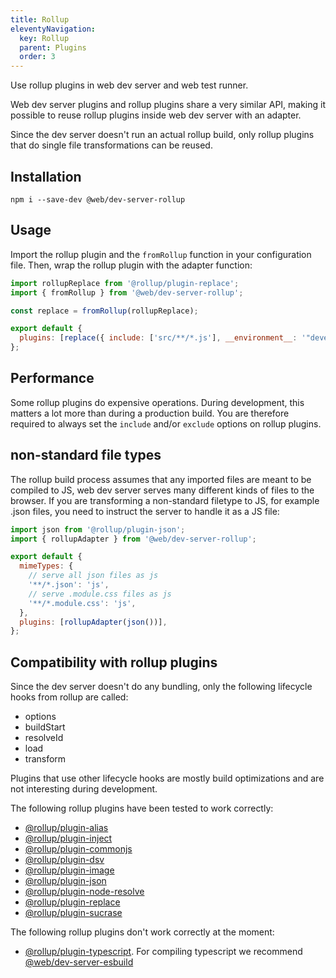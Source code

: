 ```yaml
---
title: Rollup
eleventyNavigation:
  key: Rollup
  parent: Plugins
  order: 3
---
```


Use rollup plugins in web dev server and web test runner.

Web dev server plugins and rollup plugins share a very similar API, making it possible to reuse rollup plugins inside web dev server with an adapter.

Since the dev server doesn't run an actual rollup build, only rollup plugins that do single file transformations can be reused.

## Installation

```
npm i --save-dev @web/dev-server-rollup
```

## Usage

Import the rollup plugin and the `fromRollup` function in your configuration file. Then, wrap the rollup plugin with the adapter function:

```js
import rollupReplace from '@rollup/plugin-replace';
import { fromRollup } from '@web/dev-server-rollup';

const replace = fromRollup(rollupReplace);

export default {
  plugins: [replace({ include: ['src/**/*.js'], __environment__: '"development"' })],
};
```

## Performance

Some rollup plugins do expensive operations. During development, this matters a lot more than during a production build. You are therefore required to always set the `include` and/or `exclude` options on rollup plugins.

## non-standard file types

The rollup build process assumes that any imported files are meant to be compiled to JS, web dev server serves many different kinds of files to the browser. If you are transforming a non-standard filetype to JS, for example .json files, you need to instruct the server to handle it as a JS file:

```js
import json from '@rollup/plugin-json';
import { rollupAdapter } from '@web/dev-server-rollup';

export default {
  mimeTypes: {
    // serve all json files as js
    '**/*.json': 'js',
    // serve .module.css files as js
    '**/*.module.css': 'js',
  },
  plugins: [rollupAdapter(json())],
};
```

## Compatibility with rollup plugins

Since the dev server doesn't do any bundling, only the following lifecycle hooks from rollup are called:

- options
- buildStart
- resolveId
- load
- transform

Plugins that use other lifecycle hooks are mostly build optimizations and are not interesting during development.

The following rollup plugins have been tested to work correctly:

- [@rollup/plugin-alias](https://github.com/rollup/plugins/tree/master/packages/alias)
- [@rollup/plugin-inject](https://github.com/rollup/plugins/tree/master/packages/inject)
- [@rollup/plugin-commonjs](https://github.com/rollup/plugins/tree/master/packages/commonjs)
- [@rollup/plugin-dsv](https://github.com/rollup/plugins/tree/master/packages/dsv)
- [@rollup/plugin-image](https://github.com/rollup/plugins/tree/master/packages/image)
- [@rollup/plugin-json](https://github.com/rollup/plugins/tree/master/packages/json)
- [@rollup/plugin-node-resolve](https://github.com/rollup/plugins/tree/master/packages/node-resolve)
- [@rollup/plugin-replace](https://github.com/rollup/plugins/tree/master/packages/replace)
- [@rollup/plugin-sucrase](https://github.com/rollup/plugins/tree/master/packages/sucrase)

The following rollup plugins don't work correctly at the moment:

- [@rollup/plugin-typescript](https://github.com/rollup/plugins/tree/master/packages/typescript). For compiling typescript we recommend [@web/dev-server-esbuild](https://github.com/modernweb-dev/web/tree/master/packages/dev-server-esbuild)
